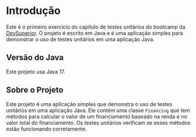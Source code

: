 #  Introdução

Este é o primeiro exercício do capítulo de testes unitários do bootcamp da [DevSuperior](https://devsuperior.com.br/). O projeto é escrito em Java e é uma aplicação simples para demonstrar o uso de testes unitários em uma aplicação Java.

## Versão do Java

Este projeto usa Java 17.

## Sobre o Projeto

Este projeto é uma aplicação simples que demonstra o uso de testes unitários em uma aplicação Java. Ele contém uma classe `Financing` que tem métodos para calcular o valor de um financiamento baseado na renda e no valor total do financiamento. Os testes unitários verificam se esses métodos estão funcionando corretamente.

